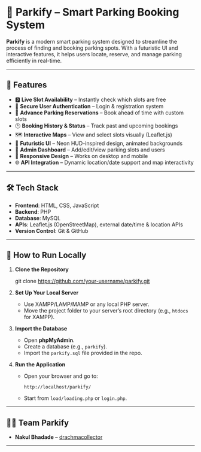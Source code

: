 # 🚗 Parkify – Smart Parking Booking System

**Parkify** is a modern smart parking system designed to streamline the process of finding and booking parking spots.
With a futuristic UI and interactive features, it helps users locate, reserve, and manage parking efficiently in real-time.

---

## 🌟 Features

- 🅿️ **Live Slot Availability** – Instantly check which slots are free
- 🔐 **Secure User Authentication** – Login & registration system
- 📅 **Advance Parking Reservations** – Book ahead of time with custom slots
- 🕒 **Booking History & Status** – Track past and upcoming bookings
- 🗺️ **Interactive Maps** – View and select slots visually (Leaflet.js)
- 🎨 **Futuristic UI** – Neon HUD-inspired design, animated backgrounds
- 📂 **Admin Dashboard** – Add/edit/view parking slots and users
- 📱 **Responsive Design** – Works on desktop and mobile
- 🌐 **API Integration** – Dynamic location/date support and map interactivity

---

## 🛠️ Tech Stack

- **Frontend**: HTML, CSS, JavaScript  
- **Backend**: PHP  
- **Database**: MySQL  
- **APIs**: Leaflet.js (OpenStreetMap), external date/time & location APIs  
- **Version Control**: Git & GitHub  

---

## 🚀 How to Run Locally

1. **Clone the Repository**
   
   git clone https://github.com/your-username/parkify.git
   

2. **Set Up Your Local Server**
   - Use XAMPP/LAMP/MAMP or any local PHP server.
   - Move the project folder to your server’s root directory (e.g., `htdocs` for XAMPP).

3. **Import the Database**
   - Open **phpMyAdmin**.
   - Create a database (e.g., `parkify`).
   - Import the `parkify.sql` file provided in the repo.

4. **Run the Application**
   - Open your browser and go to:
     ```
     http://localhost/parkify/
     ```
   - Start from `load/loading.php` or `login.php`.

---

## 👨‍💻 Team Parkify

- **Nakul Bhadade** – [drachmacollector](https://github.com/drachmacollector)  

---
